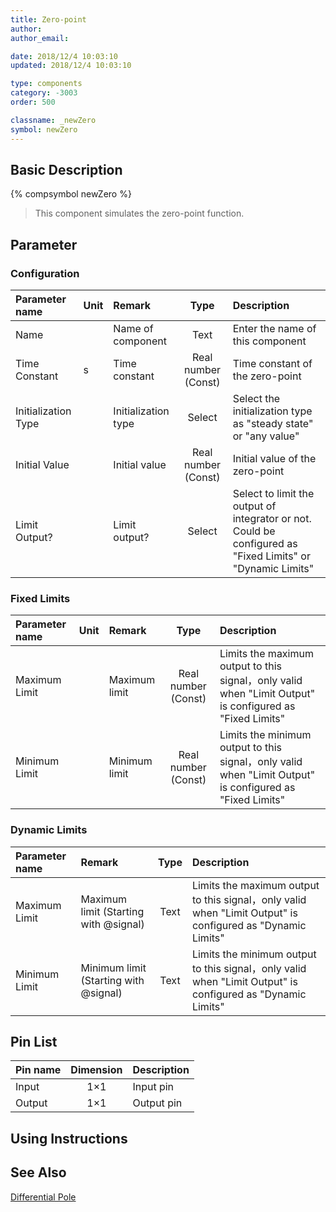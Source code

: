 ```yaml
---
title: Zero-point
author: 
author_email:

date: 2018/12/4 10:03:10
updated: 2018/12/4 10:03:10

type: components
category: -3003
order: 500

classname: _newZero
symbol: newZero
---
```

## Basic Description
{% compsymbol newZero %}

> This component simulates the zero-point function.

## Parameter
### Configuration
| Parameter name | Unit | Remark | Type | Description |
| :--- | :--- | :--- | :--: | :--- |
| Name |  | Name of component | Text | Enter the name of this component |
| Time Constant | s | Time constant | Real number (Const) | Time constant of the zero-point |
| Initialization Type |  | Initialization type | Select | Select the initialization type as "steady state" or "any value" |
| Initial Value |  | Initial value | Real number (Const) | Initial value of the zero-point |
| Limit Output? |  | Limit output? | Select | Select to limit the output of integrator or not. Could be configured as "Fixed Limits" or "Dynamic Limits" |

### Fixed Limits
| Parameter name | Unit | Remark | Type | Description |
| :--- | :--- | :--- | :--: | :--- |
| Maximum Limit |  | Maximum limit | Real number (Const) | Limits the maximum output to this signal，only valid when "Limit Output" is configured as "Fixed Limits" |
| Minimum Limit |  | Minimum limit | Real number (Const) | Limits the minimum output to this signal，only valid when "Limit Output" is configured as "Fixed Limits" |

### Dynamic Limits
| Parameter name | Remark | Type | Description |
| :--- | :--- | :--: | :--- |
| Maximum Limit | Maximum limit (Starting with @signal) | Text | Limits the maximum output to this signal，only valid when "Limit Output" is configured as "Dynamic Limits" |
| Minimum Limit | Minimum limit (Starting with @signal) | Text | Limits the minimum output to this signal，only valid when "Limit Output" is configured as "Dynamic Limits" |


## Pin List

| Pin name | Dimension | Description |
| :--- | :--:  | :--- |
| Input | 1×1 | Input pin |
| Output | 1×1 | Output pin |

## Using Instructions



## See Also

[Differential Pole](comp_newDiffPole.md)
